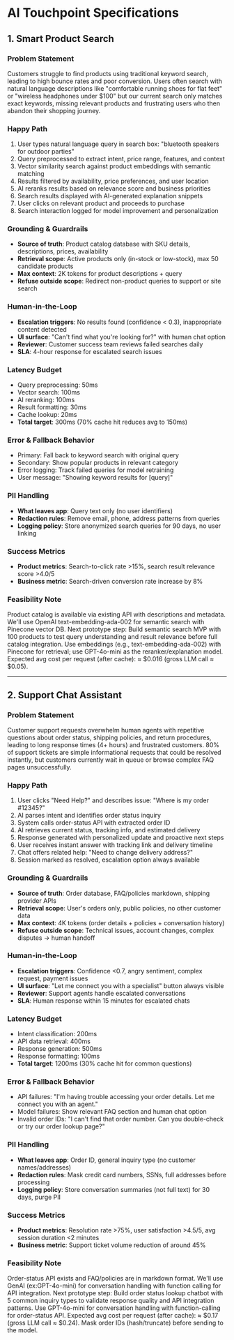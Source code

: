 # AI Touchpoint Specifications

## 1. Smart Product Search

### Problem Statement
Customers struggle to find products using traditional keyword search, leading to high bounce rates and poor conversion. Users often search with natural language descriptions like "comfortable running shoes for flat feet" or "wireless headphones under $100" but our current search only matches exact keywords, missing relevant products and frustrating users who then abandon their shopping journey.

### Happy Path
1. User types natural language query in search box: "bluetooth speakers for outdoor parties"
2. Query preprocessed to extract intent, price range, features, and context
3. Vector similarity search against product embeddings with semantic matching
4. Results filtered by availability, price preferences, and user location
5. AI reranks results based on relevance score and business priorities
6. Search results displayed with AI-generated explanation snippets
7. User clicks on relevant product and proceeds to purchase
8. Search interaction logged for model improvement and personalization

### Grounding & Guardrails
- **Source of truth**: Product catalog database with SKU details, descriptions, prices, availability
- **Retrieval scope**: Active products only (in-stock or low-stock), max 50 candidate products
- **Max context**: 2K tokens for product descriptions + query
- **Refuse outside scope**: Redirect non-product queries to support or site search

### Human-in-the-Loop
- **Escalation triggers**: No results found (confidence < 0.3), inappropriate content detected
- **UI surface**: "Can't find what you're looking for?" with human chat option
- **Reviewer**: Customer success team reviews failed searches daily
- **SLA**: 4-hour response for escalated search issues

### Latency Budget
- Query preprocessing: 50ms
- Vector search: 100ms
- AI reranking: 100ms
- Result formatting: 30ms
- Cache lookup: 20ms
- **Total target**: 300ms (70% cache hit reduces avg to 150ms)

### Error & Fallback Behavior
- Primary: Fall back to keyword search with original query
- Secondary: Show popular products in relevant category
- Error logging: Track failed queries for model retraining
- User message: "Showing keyword results for [query]"

### PII Handling
- **What leaves app**: Query text only (no user identifiers)
- **Redaction rules**: Remove email, phone, address patterns from queries
- **Logging policy**: Store anonymized search queries for 90 days, no user linking

### Success Metrics
- **Product metrics**: Search-to-click rate >15%, search result relevance score >4.0/5
- **Business metric**: Search-driven conversion rate increase by 8%

### Feasibility Note
Product catalog is available via existing API with descriptions and metadata. We'll use OpenAI text-embedding-ada-002 for semantic search with Pinecone vector DB. Next prototype step: Build semantic search MVP with 100 products to test query understanding and result relevance before full catalog integration.
Use embeddings (e.g., text-embedding-ada-002) with Pinecone for retrieval; use GPT-4o-mini as the reranker/explanation model. Expected avg cost per request (after cache): ≈ $0.016 (gross LLM call ≈ $0.05).

---

## 2. Support Chat Assistant

### Problem Statement
Customer support requests overwhelm human agents with repetitive questions about order status, shipping policies, and return procedures, leading to long response times (4+ hours) and frustrated customers. 80% of support tickets are simple informational requests that could be resolved instantly, but customers currently wait in queue or browse complex FAQ pages unsuccessfully.

### Happy Path
1. User clicks "Need Help?" and describes issue: "Where is my order #12345?"
2. AI parses intent and identifies order status inquiry
3. System calls order-status API with extracted order ID
4. AI retrieves current status, tracking info, and estimated delivery
5. Response generated with personalized update and proactive next steps
6. User receives instant answer with tracking link and delivery timeline
7. Chat offers related help: "Need to change delivery address?"
8. Session marked as resolved, escalation option always available

### Grounding & Guardrails
- **Source of truth**: Order database, FAQ/policies markdown, shipping provider APIs
- **Retrieval scope**: User's orders only, public policies, no other customer data
- **Max context**: 4K tokens (order details + policies + conversation history)
- **Refuse outside scope**: Technical issues, account changes, complex disputes → human handoff

### Human-in-the-Loop
- **Escalation triggers**: Confidence <0.7, angry sentiment, complex request, payment issues
- **UI surface**: "Let me connect you with a specialist" button always visible
- **Reviewer**: Support agents handle escalated conversations
- **SLA**: Human response within 15 minutes for escalated chats

### Latency Budget
- Intent classification: 200ms
- API data retrieval: 400ms
- Response generation: 500ms
- Response formatting: 100ms
- **Total target**: 1200ms (30% cache hit for common questions)

### Error & Fallback Behavior
- API failures: "I'm having trouble accessing your order details. Let me connect you with an agent."
- Model failures: Show relevant FAQ section and human chat option
- Invalid order IDs: "I can't find that order number. Can you double-check or try our order lookup page?"

### PII Handling
- **What leaves app**: Order ID, general inquiry type (no customer names/addresses)
- **Redaction rules**: Mask credit card numbers, SSNs, full addresses before processing
- **Logging policy**: Store conversation summaries (not full text) for 30 days, purge PII

### Success Metrics
- **Product metrics**: Resolution rate >75%, user satisfaction >4.5/5, avg session duration <2 minutes
- **Business metric**: Support ticket volume reduction of around 45%

### Feasibility Note
Order-status API exists and FAQ/policies are in markdown format. We'll use GenAI (ex:GPT-4o-mini) for conversation handling with function calling for API integration. Next prototype step: Build order status lookup chatbot with 5 common inquiry types to validate response quality and API integration patterns.
Use GPT-4o-mini for conversation handling with function-calling for order-status API. Expected avg cost per request (after cache): ≈ $0.17 (gross LLM call ≈ $0.24). Mask order IDs (hash/truncate) before sending to the model. 
